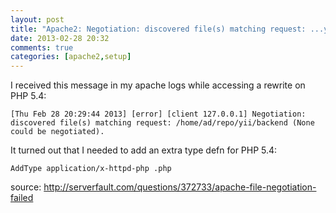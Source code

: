 ```yaml
---
layout: post
title: "Apache2: Negotiation: discovered file(s) matching request: ...yi (None could be negotiated)"
date: 2013-02-28 20:32
comments: true
categories: [apache2,setup]
---
```

I received this message in my apache logs while accessing a rewrite on PHP 5.4:
```
[Thu Feb 28 20:29:44 2013] [error] [client 127.0.0.1] Negotiation: discovered file(s) matching request: /home/ad/repo/yii/backend (None could be negotiated).
```

It turned out that I needed to add an extra type defn for PHP 5.4:
```
AddType application/x-httpd-php .php
```

source: http://serverfault.com/questions/372733/apache-file-negotiation-failed
